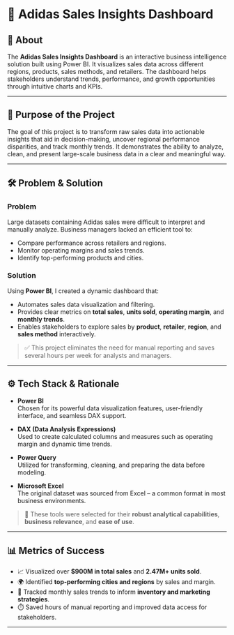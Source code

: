 # 🧠 Adidas Sales Insights Dashboard

## 📌 About

The **Adidas Sales Insights Dashboard** is an interactive business intelligence solution built using Power BI. It visualizes sales data across different regions, products, sales methods, and retailers. The dashboard helps stakeholders understand trends, performance, and growth opportunities through intuitive charts and KPIs.

---

## 🎯 Purpose of the Project

The goal of this project is to transform raw sales data into actionable insights that aid in decision-making, uncover regional performance disparities, and track monthly trends. It demonstrates the ability to analyze, clean, and present large-scale business data in a clear and meaningful way.

---

## 🛠️ Problem & Solution

### **Problem**

Large datasets containing Adidas sales were difficult to interpret and manually analyze. Business managers lacked an efficient tool to:

- Compare performance across retailers and regions.
- Monitor operating margins and sales trends.
- Identify top-performing products and cities.

### **Solution**

Using **Power BI**, I created a dynamic dashboard that:

- Automates sales data visualization and filtering.
- Provides clear metrics on **total sales**, **units sold**, **operating margin**, and **monthly trends**.
- Enables stakeholders to explore sales by **product**, **retailer**, **region**, and **sales method** interactively.

> ✅ This project eliminates the need for manual reporting and saves several hours per week for analysts and managers.

---

## ⚙️ Tech Stack & Rationale

- **Power BI**  
  Chosen for its powerful data visualization features, user-friendly interface, and seamless DAX support.

- **DAX (Data Analysis Expressions)**  
  Used to create calculated columns and measures such as operating margin and dynamic time trends.

- **Power Query**  
  Utilized for transforming, cleaning, and preparing the data before modeling.

- **Microsoft Excel**  
  The original dataset was sourced from Excel – a common format in most business environments.

> 🧩 These tools were selected for their **robust analytical capabilities**, **business relevance**, and **ease of use**.

---

## 📊 Metrics of Success

- 📈 Visualized over **$900M in total sales** and **2.47M+ units sold**.
- 🌍 Identified **top-performing cities and regions** by sales and margin.
- 📅 Tracked monthly sales trends to inform **inventory and marketing strategies**.
- ⏱️ Saved hours of manual reporting and improved data access for stakeholders.

---

